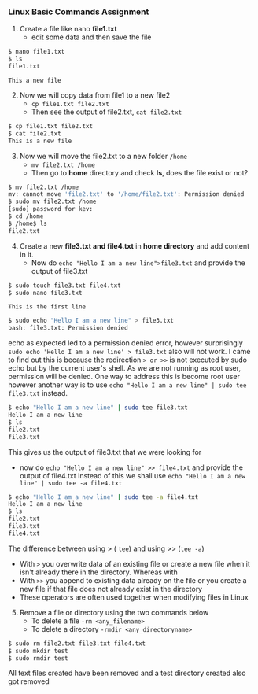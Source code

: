 ### Linux Basic Commands Assignment

1. Create a file like nano **file1.txt**
	* edit some data and then save the file

```bash
$ nano file1.txt
$ ls
file1.txt
```

```nano
This a new file
```

2. Now we will copy data from file1 to a new file2
	* ``cp file1.txt file2.txt``
	* Then see the output of file2.txt, ``cat file2.txt``

```bash
$ cp file1.txt file2.txt
$ cat file2.txt
This is a new file
```

3. Now we will move the file2.txt to a new folder ``/home``
	* ``mv file2.txt /home``
	* Then go to **home** directory and check **ls**, does the file exist or not?

```bash
$ mv file2.txt /home
mv: cannot move 'file2.txt' to '/home/file2.txt': Permission denied
$ sudo mv file2.txt /home
[sudo] password for kev:
$ cd /home
$ /home$ ls
file2.txt
```

4. Create a new **file3.txt and file4.txt** in **home directory** and add content in it.
	* Now do ``echo "Hello I am a new line">file3.txt`` and provide the output of file3.txt

```bash
$ sudo touch file3.txt file4.txt
$ sudo nano file3.txt
```
```nano
This is the first line
```
```bash
$ sudo echo "Hello I am a new line" > file3.txt
bash: file3.txt: Permission denied
```

echo as expected led to a permission denied error, however surprisingly ``sudo echo 'Hello I am a new line' > file3.txt`` also will not work. I came to find out this is because the redirection ``> or >>`` is not executed by sudo echo but by the current user's shell. As we are not running as root user, permission will be denied. One way to address this is become root user however another way is to use ``echo "Hello I am a new line" | sudo tee file3.txt`` instead.

```bash
$ echo "Hello I am a new line" | sudo tee file3.txt
Hello I am a new line
$ ls
file2.txt
file3.txt
```

This gives us the output of file3.txt that we were looking for

* now do ``echo "Hello I am a new line" >> file4.txt`` and provide the output of file4.txt
Instead of this we shall use ``echo "Hello I am a new line" | sudo tee -a file4.txt``

```bash
$ echo "Hello I am a new line" | sudo tee -a file4.txt
Hello I am a new line
$ ls
file2.txt
file3.txt
file4.txt
```

The difference between using > ( ``tee``) and using >> (``tee -a``) 
- With ``>`` you overwrite data of an existing file or create a new file when it isn't already there in the directory. Whereas with
- With ``>>`` you append to existing data already on the file or you create a new file if that file does not already exist in the directory
- These operators are often used together when modifying files in Linux

5. Remove a file or directory using the two commands below
	* To delete a file ``-rm <any_filename>``
	* To delete a directory ``-rmdir <any_directoryname>``

```bash
$ sudo rm file2.txt file3.txt file4.txt
$ sudo mkdir test
$ sudo rmdir test
```

All text files created have been removed and a test directory created also got removed
